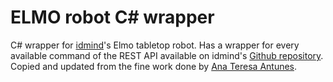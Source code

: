 # ELMO robot C# wrapper 

C# wrapper for [idmind](https://www.idmind.pt/)'s Elmo tabletop robot. Has a wrapper for every available command of the REST API available on idmind's [Github repository](https://github.com/idmind-robotics). Copied and updated from the fine work done by [Ana Teresa Antunes](https://github.com/ana3A/EmotionalGame_Elmo_Wrapper).


